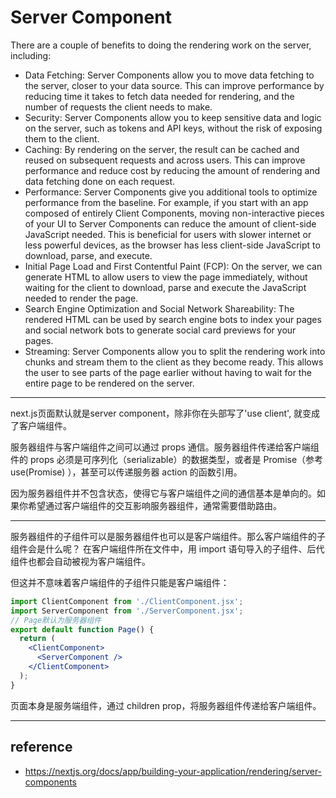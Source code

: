 # Server Component
There are a couple of benefits to doing the rendering work on the server, including:

- Data Fetching: Server Components allow you to move data fetching to the server, closer to your data source. This can improve performance by reducing time it takes to fetch data needed for rendering, and the number of requests the client needs to make.
- Security: Server Components allow you to keep sensitive data and logic on the server, such as tokens and API keys, without the risk of exposing them to the client.
- Caching: By rendering on the server, the result can be cached and reused on subsequent requests and across users. This can improve performance and reduce cost by reducing the amount of rendering and data fetching done on each request.
- Performance: Server Components give you additional tools to optimize performance from the baseline. For example, if you start with an app composed of entirely Client Components, moving non-interactive pieces of your UI to Server Components can reduce the amount of client-side JavaScript needed. This is beneficial for users with slower internet or less powerful devices, as the browser has less client-side JavaScript to download, parse, and execute.
- Initial Page Load and First Contentful Paint (FCP): On the server, we can generate HTML to allow users to view the page immediately, without waiting for the client to download, parse and execute the JavaScript needed to render the page.
- Search Engine Optimization and Social Network Shareability: The rendered HTML can be used by search engine bots to index your pages and social network bots to generate social card previews for your pages.
- Streaming: Server Components allow you to split the rendering work into chunks and stream them to the client as they become ready. This allows the user to see parts of the page earlier without having to wait for the entire page to be rendered on the server.

---

next.js页面默认就是server component，除非你在头部写了'use client', 就变成了客户端组件。

服务器组件与客户端组件之间可以通过 props 通信。服务器组件传递给客户端组件的 props 必须是可序列化（serializable）的数据类型，或者是 Promise（参考 use(Promise) ），甚至可以传递服务器 action 的函数引用。

因为服务器组件并不包含状态，使得它与客户端组件之间的通信基本是单向的。如果你希望通过客户端组件的交互影响服务器组件，通常需要借助路由。

---

服务器组件的子组件可以是服务器组件也可以是客户端组件。那么客户端组件的子组件会是什么呢？
在客户端组件所在文件中，用 import 语句导入的子组件、后代组件也都会自动被视为客户端组件。

但这并不意味着客户端组件的子组件只能是客户端组件：
```jsx
import ClientComponent from './ClientComponent.jsx';
import ServerComponent from './ServerComponent.jsx';
// Page默认为服务器组件
export default function Page() {
  return (
    <ClientComponent>
      <ServerComponent />
    </ClientComponent>
  );
}
```
页面本身是服务端组件，通过 children prop，将服务器组件传递给客户端组件。

---

## reference
- https://nextjs.org/docs/app/building-your-application/rendering/server-components